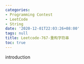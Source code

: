 ```yaml
---
categories: 
- Programming Contest
- LeetCode
- String
date: '2020-12-01T22:03:26+08:00'
tags: null
title: Leetcode-767-重构字符串
toc: true
---
```


introduction

<!--more-->
